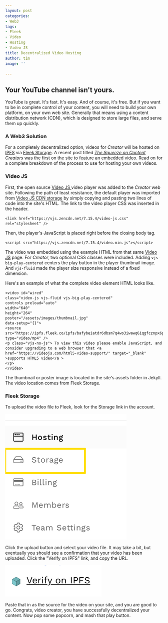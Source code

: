 ```yaml
---
layout: post
categories:
- Web3
tags:
- Fleek
- Video
- Hosting
- Video JS
title: Decentralized Video Hosting
author: tim
image: ''

---
```

## Your YouTube channel isn't yours.

YouTube is great. It's fast. It's easy. And of course, it's free. But if you want to be in complete control of your content, you will need to build your own platform, on your own web site. Generally that means using a content distribution network (CDN), which is designed to store large files, and serve them up quickly.

### A Web3 Solution

For a completely decentralized option, videos for _Creator_ will be hosted on [IPFS](https://ipfs.io/) via [Fleek Storage](https://fleek.co/storage/). A recent post titled [_The Squeeze on Content Creators_](/evidence-a/) was the first on the site to feature an embedded video. Read on for a complete breakdown of the process to use for hosting your own videos.

### Video JS

First, the open source [Video JS ](https://videojs.com/)video player was added to the _Creator_ web site. Following the path of least resistance, the default player was imported from [Video JS CDN storage](https://en.wikipedia.org/wiki/Content_delivery_network) by simply copying and pasting two lines of code into the site's HTML. The link to the video player CSS was inserted in the header. 

    <link href="https://vjs.zencdn.net/7.15.4/video-js.css" rel="stylesheet" />

Then, the player's JavaScript is placed right before the closing body tag.

    <script src="https://vjs.zencdn.net/7.15.4/video.min.js"></script>

The video was embedded using the example HTML from that same [Video JS](https://en.wikipedia.org/wiki/Content_delivery_network) page. For _Creator,_ two optional CSS classes were included. Adding `vjs-big-play-centered` centers the play button in the player thumbnail image. And `vjs-fluid` made the player size responsive instead of a fixed dimension.

Here's an example of what the complete video element HTML looks like.

    <video id="wired" 
    class="video-js vjs-fluid vjs-big-play-centered" 
    controls preload="auto" 
    width="640" 
    height="264" 
    poster="/assets/images/thumbnail.jpg" 
    data-setup="{}"> 
    <source src="https://ipfs.fleek.co/ipfs/bafybeiatdr6dbsm7q4wo3iwawq6iqgfcznpx6prkudh23hrzdzm6fy4rhi" 
    type="video/mp4" /> 
    <p class="vjs-no-js"> To view this video please enable JavaScript, and consider upgrading to a web browser that <a href="https://videojs.com/html5-video-support/" target="_blank" >supports HTML5 video</a > 
    </p> 
    </video>

The thumbnail or poster image is located in the site's assets folder in Jekyll. The video location comes from Fleek Storage.

### Fleek Storage

To upload the video file to Fleek, look for the Storage link in the account. 

![screenshot](/assets/images/screen-shot-2021-10-19-at-10-38-40-pm.png "screenshot")

Click the upload button and select your video file. It may take a bit, but eventually you should see a confirmation that your video has been uploaded. Click the "Verify on IPFS" link, and copy the URL. 

![](/assets/images/screen-shot-2021-10-19-at-10-46-37-pm.png)

Paste that in as the source for the video on your site, and you are good to go. Congrats, video creator, you have successfully decentralized your content. Now pop some popcorn, and mash that play button.